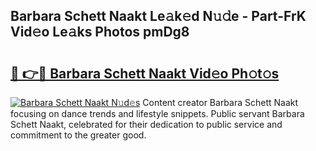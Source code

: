 ## Barbara Schett Naakt Le𝚊k𝚎d N𝚞𝚍e - Part-FrK Vid𝚎o Le𝚊ks Photos pmDg8

# <h2><a href="http://fb44os.evod.top/?m=Barbara+Schett+Naakt">🔗 👉🔴 Barbara Schett Naakt Vid𝚎o Ph𝚘t𝚘s</a></h2>

[![Barbara Schett Naakt N𝚞d𝚎s](https://i.imgur.com/8V9OHl7.gif)](http://fb44os.evod.top/?m=Barbara+Schett+Naakt)
Content creator Barbara Schett Naakt focusing on dance trends and lifestyle snippets. Public servant Barbara Schett Naakt, celebrated for their dedication to public service and commitment to the greater good. 
